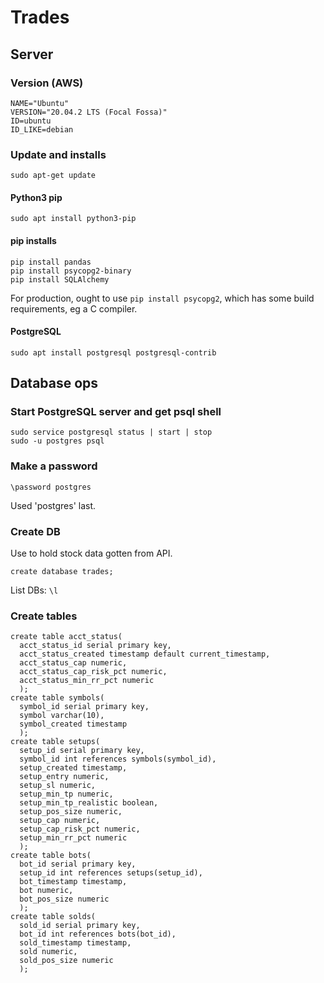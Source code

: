 # Trades

## Server
### Version (AWS)
```
NAME="Ubuntu"
VERSION="20.04.2 LTS (Focal Fossa)"
ID=ubuntu
ID_LIKE=debian
```

### Update and installs
```
sudo apt-get update
```

#### Python3 pip
```
sudo apt install python3-pip
```

#### pip installs
```
pip install pandas
pip install psycopg2-binary
pip install SQLAlchemy
```
For production, ought to use ```pip install psycopg2```,
which has some build requirements, eg a C compiler.

#### PostgreSQL
```
sudo apt install postgresql postgresql-contrib
```

## Database ops
### Start PostgreSQL server and get psql shell
```
sudo service postgresql status | start | stop
sudo -u postgres psql
```

### Make a password
```
\password postgres
```
Used 'postgres' last.

### Create DB
Use to hold stock data gotten from API.
```
create database trades;
```
List DBs: ```\l```

### Create tables
```
create table acct_status(
  acct_status_id serial primary key,
  acct_status_created timestamp default current_timestamp,
  acct_status_cap numeric,
  acct_status_cap_risk_pct numeric,
  acct_status_min_rr_pct numeric
  );
create table symbols(
  symbol_id serial primary key,
  symbol varchar(10),
  symbol_created timestamp
  );
create table setups(
  setup_id serial primary key,
  symbol_id int references symbols(symbol_id),
  setup_created timestamp,
  setup_entry numeric,
  setup_sl numeric,
  setup_min_tp numeric,
  setup_min_tp_realistic boolean,
  setup_pos_size numeric,
  setup_cap numeric,
  setup_cap_risk_pct numeric,
  setup_min_rr_pct numeric
  );
create table bots(
  bot_id serial primary key,
  setup_id int references setups(setup_id),
  bot_timestamp timestamp,
  bot numeric,
  bot_pos_size numeric
  );
create table solds(
  sold_id serial primary key,
  bot_id int references bots(bot_id),
  sold_timestamp timestamp,
  sold numeric,
  sold_pos_size numeric
  );
```
